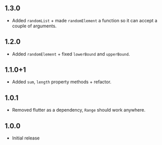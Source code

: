## 1.3.0
* Added `randomList` + made `randomElement` a function so it can accept a couple of arguments.
## 1.2.0
* Added `randomElement` + fixed `lowerBound` and `upperBound`.
## 1.1.0+1
* Added `sum`, `length` property methods + refactor.
## 1.0.1
* Removed flutter as a dependency, `Range` should work anywhere. 
## 1.0.0
* Initial release

